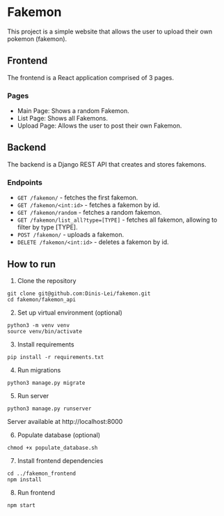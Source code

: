 # Fakemon

This project is a simple website that allows the user to upload their own pokemon (fakemon).

## Frontend

The frontend is a React application comprised of 3 pages.

### Pages

- Main Page: Shows a random Fakemon.
- List Page: Shows all Fakemons.
- Upload Page: Allows the user to post their own Fakemon.

## Backend

The backend is a Django REST API that creates and stores fakemons.

### Endpoints

- `GET /fakemon/` - fetches the first fakemon.
- `GET /fakemon/<int:id>` - fetches a fakemon by id.
- `GET /fakemon/random` - fetches a random fakemon.
- `GET /fakemon/list_all?type=[TYPE]` - fetches all fakemon, allowing to filter by type [TYPE].
- `POST /fakemon/` - uploads a fakemon.
- `DELETE /fakemon/<int:id>` - deletes a fakemon by id.

## How to run

1. Clone the repository

```
git clone git@github.com:Dinis-Lei/fakemon.git
cd fakemon/fakemon_api
```

2. Set up virtual environment (optional)

```
python3 -m venv venv
source venv/bin/activate
```

3. Install requirements

```
pip install -r requirements.txt
```

4. Run migrations

```
python3 manage.py migrate
```

5. Run server

```
python3 manage.py runserver
```

Server available at http://localhost:8000

6. Populate database (optional)

```
chmod +x populate_database.sh

```

7. Install frontend dependencies

```
cd ../fakemon_frontend
npm install
```

8. Run frontend

```
npm start
```



